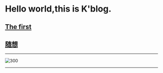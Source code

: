 # Hello world,this is K'blog.
## [The first](https://iamtheking452.github.io/post-1)
## [随想](https://iamtheking452.github.io/suixiang)
* * *
![300](https://raw.githubusercontent.com/iamtheking452/iamtheking452.github.io/master/300.png"来自三百英雄")
* * *
